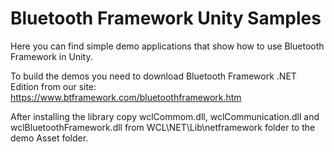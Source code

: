 # Bluetooth Framework Unity Samples
 Here you can find simple demo applications that show how to use Bluetooth Framework in Unity.
 
 To build the demos you need to download Bluetooth Framework .NET Edition from our site: https://www.btframework.com/bluetoothframework.htm
 
 After installing the library copy wclCommom.dll, wclCommunication.dll and wclBluetoothFramework.dll from WCL\NET\Lib\netframework folder to the demo Asset folder.
